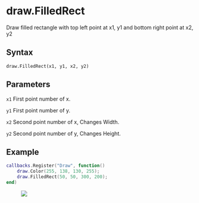 # draw.FilledRect
Draw filled rectangle with top left point at x1, y1 and bottom right point at x2, y2

## Syntax
```
draw.FilledRect(x1, y1, x2, y2)
```

## Parameters
```x1``` First point number of x.

```y1``` First point number of y.

```x2``` Second point number of x, Changes Width.

```y2``` Second point number of y, Changes Height.

## Example
```lua
callbacks.Register("Draw", function()
    draw.Color(255, 138, 130, 255);
    draw.FilledRect(50, 50, 300, 200);
end)
```

<figure>
  <img src="/kb/lua/docs/library/draw/filledrect.png"/>
</figure>